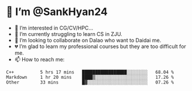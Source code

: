 # 👋 I’m @SankHyan24

- 👀 I’m interested in CG/CV/HPC...
- 🌱 I’m currently struggling to learn CS in ZJU.
- 💞️ I’m looking to collaborate on Dalao who want to Daidai me.
- 💔 I’m glad to learn my professional courses but they are too difficult for me.
- 📫 How to reach me:


<!---
SankHyan24/SankHyan24 is a ✨ special ✨ repository because its `README.md` (this file) appears on your GitHub profile.
You can click the Preview link to take a look at your changes.
--->
<!--START_SECTION:waka-->

```text
C++          5 hrs 17 mins   █████████████████░░░░░░░░   68.04 %
Markdown     1 hr 20 mins    ████▒░░░░░░░░░░░░░░░░░░░░   17.26 %
Other        33 mins         █▓░░░░░░░░░░░░░░░░░░░░░░░   07.26 %
```

<!--END_SECTION:waka-->
